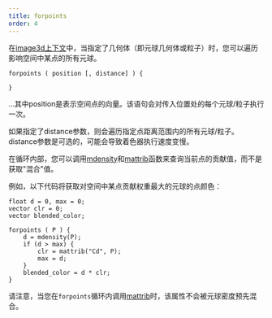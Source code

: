 ```yaml
---
title: forpoints
order: 4
---
```

在[image3d上下文](../contexts/image3d.html "已废弃。编写与i3dgen程序配合使用的程序来生成3D纹理")中，当指定了几何体（即元球几何体或粒子）时，您可以遍历影响空间中某点的所有元球。

```vex
forpoints ( position [, distance] ) {

}

```

...其中position是表示空间点的向量。该语句会对传入位置处的每个元球/粒子执行一次。

如果指定了distance参数，则会遍历指定点距离范围内的所有元球/粒子。distance参数是可选的，可能会导致着色器执行速度变慢。

在循环内部，您可以调用[mdensity](mdensity.html "如果向i3dgen指定了元球几何体，则返回元球场的密度")和[mattrib](mattrib.html "如果向i3dgen指定了元球几何体，则返回元球点属性的值")函数来查询当前点的贡献值，而不是获取"混合"值。

例如，以下代码将获取对空间中某点贡献权重最大的元球的点颜色：

```vex
float d = 0, max = 0;
vector clr = 0;
vector blended_color;

forpoints ( P ) {
    d = mdensity(P);
    if (d > max) {
        clr = mattrib("Cd", P);
        max = d;
    }
    blended_color = d * clr;
}

```

请注意，当您在`forpoints`循环内调用[mattrib](mattrib.html "如果向i3dgen指定了元球几何体，则返回元球点属性的值")时，该属性不会被元球密度预先混合。
